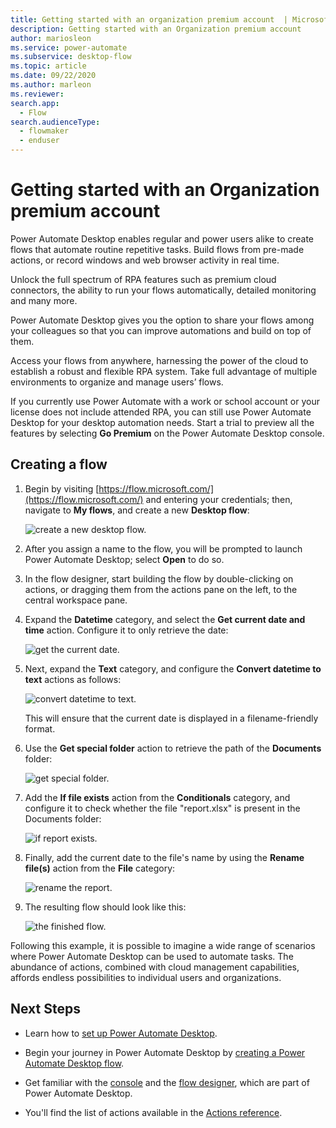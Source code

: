 ```yaml
---
title: Getting started with an organization premium account  | Microsoft Docs
description: Getting started with an Organization premium account
author: mariosleon
ms.service: power-automate
ms.subservice: desktop-flow
ms.topic: article
ms.date: 09/22/2020
ms.author: marleon
ms.reviewer:
search.app: 
  - Flow
search.audienceType: 
  - flowmaker
  - enduser
---
```


# Getting started with an Organization premium account

Power Automate Desktop enables regular and power users alike to create flows that automate routine repetitive tasks. Build flows from pre-made actions, or record windows and web browser activity in real time.

Unlock the full spectrum of RPA features such as premium cloud connectors, the ability to run your flows automatically, detailed monitoring and many more. 

Power Automate Desktop gives you the option to share your flows among your colleagues so that you can improve automations and build on top of them.

Access your flows from anywhere, harnessing the power of the cloud to establish a robust and flexible RPA system. Take full advantage of multiple environments to organize and manage users’ flows. 

If you currently use Power Automate with a work or school account or your license does not include attended RPA, you can still use Power Automate Desktop for your desktop automation needs. Start a trial to preview all the features by selecting **Go Premium** on the Power Automate Desktop console.

## Creating a flow

1. Begin by visiting [https://flow.microsoft.com/](https://flow.microsoft.com/) and entering your credentials; then, navigate to **My flows**, and create a new **Desktop flow**:

    ![create a new desktop flow.](media\getting-started-org\create-new-desktop-flow.png)

1. After you assign a name to the flow, you will be prompted to launch Power Automate Desktop; select **Open** to do so.

1. In the flow designer, start building the flow by double-clicking on actions, or dragging them from the actions pane on the left, to the central workspace pane.

1. Expand the **Datetime** category, and select the **Get current date and time** action. Configure it to only retrieve the date:

    ![get the current date.](media\getting-started-org\get-current-date.png)

1. Next, expand the **Text** category, and configure the **Convert datetime to text** actions as follows:

    ![convert datetime to text.](media\getting-started-org\convert-datetime-to-text.png)

    This will ensure that the current date is displayed in a filename-friendly format.

1. Use the **Get special folder** action to retrieve the path of the **Documents** folder:

    ![get special folder.](media\getting-started-org\get-special-folder.png)

1. Add the **If file exists** action from the **Conditionals** category, and configure it to check whether the file "report.xlsx" is present in the Documents folder:

    ![if report exists.](media\getting-started-org\if-report-exists.png)

1. Finally, add the current date to the file's name by using the **Rename file(s)** action from the **File** category:

    ![rename the report.](media\getting-started-org\rename-report.png)

1. The resulting flow should look like this:

    ![the finished flow.](media\getting-started-org\finished-flow.png)

Following this example, it is possible to imagine a wide range of scenarios where Power Automate Desktop can be used to automate tasks. The abundance of actions, combined with cloud management capabilities, affords endless possibilities to individual users and organizations.

## Next Steps

- Learn how to [set up Power Automate Desktop](setup.md).

- Begin your journey in Power Automate Desktop by [creating a Power Automate Desktop flow](create-flow.md). 

- Get familiar with the [console](console.md) and the [flow designer](flow-designer.md), which are part of Power Automate Desktop. 

- You'll find the list of actions available in the [Actions reference](actions-reference.md).